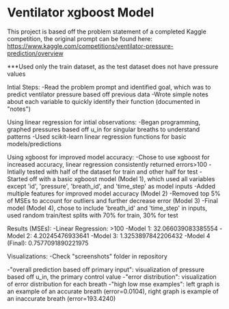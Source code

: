 # Ventilator xgboost Model 

This project is based off the problem statement of a completed Kaggle competition, the original prompt can be found here: https://www.kaggle.com/competitions/ventilator-pressure-prediction/overview

***Used only the train dataset, as the test dataset does not have pressure values

Intial Steps:
-Read the problem prompt and identified goal, which was to predict ventilator pressure based off previous data
-Wrote simple notes about each variable to quickly identify their function (documented in "notes")

Using linear regression for intial observations:
-Began programming, graphed pressures based off u_in for singular breaths to understand patterns
-Used scikit-learn linear regression functions for basic models/predictions

Using xgboost for improved model accuracy:
-Chose to use xgboost for increased accuracy, linear regression consistently returned errors>100
-Intially tested with half of the dataset for train and other half for test
-Started off with a basic xgboost model (Model 1), which used all variables except 'id', 'pressure', 'breath_id', and 'time_step' as model inputs
-Added multiple features for improved model accuracy (Model 2)
-Removed top 5% of MSEs to account for outliers and further decrease error (Model 3)
-Final model (Model 4), chose to include 'breath_id' and 'time_step' in inputs, used random train/test splits with 70% for train, 30% for test

Results (MSEs):
-Linear Regression: >100
-Model 1: 32.066039083385554
-Model 2: 4.20245476933641
-Model 3: 1.3253897842206432
-Model 4 (Final): 0.7577091890221975

Visualizations:
-Check "screenshots" folder in repository

-"overall prediction based off primary input": visualization of pressure based off u_in, the primary control value
-"error distribution": visualization of error distribution for each breath
-"high low mse examples": left graph is an example of an accurate breath (error=0.0104), right graph is example of an inaccurate breath (error=193.4240)

